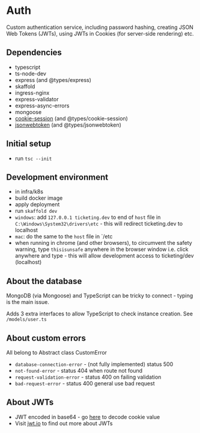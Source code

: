 # Auth

Custom authentication service, including password hashing, creating JSON Web Tokens (JWTs), using JWTs in Cookies (for server-side rendering) etc.

## Dependencies

- typescript
- ts-node-dev
- express (and @types/express)
- skaffold
- ingress-nginx
- express-validator
- express-async-errors
- mongoose
- [cookie-session](https://www.npmjs.com/package/cookie-session) (and @types/cookie-session)
- [jsonwebtoken](https://www.npmjs.com/package/jsonwebtoken) (and @types/jsonwebtoken)

## Initial setup

- run `tsc --init`

## Development environment

- in infra/k8s
- build docker image
- apply deployment
- run `skaffold dev`
- `windows`: add `127.0.0.1 ticketing.dev` to end of `host` file in `C:\Windows\System32\drivers\etc` - this will redirect ticketing.dev to localhost
- `mac`: do the same to the `host` file in `/etc
- when running in chrome (and other browsers), to circumvent the safety warning, type `thisisunsafe` anywhere in the browser window i.e. click anywhere and type - this will allow development access to ticketing/dev (localhost)

## About the database

MongoDB (via Mongoose) and TypeScript can be tricky to connect - typing is the main issue.

Adds 3 extra interfaces to allow TypeScript to check instance creation. See `/models/user.ts`

## About custom errors

All belong to Abstract class CustomError

- `database-connection-error` - (not fully implemented) status 500
- `not-found-error` - status 404 when route not found
- `request-validation-error` - status 400 on failing validation
- `bad-request-error` - status 400 general use bad request

## About JWTs
- JWT encoded in base64 - go [here](https://www.base64decode.org/) to decode cookie value
- Visit [jwt.io](https://jwt.io/) to find out more about JWTs
